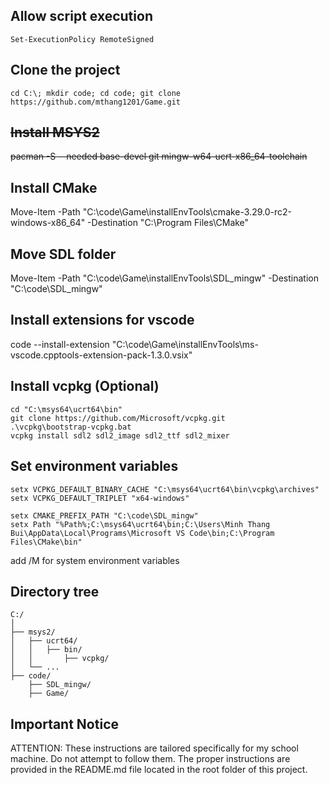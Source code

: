 ## Allow script execution
`Set-ExecutionPolicy RemoteSigned`

## Clone the project
`cd C:\; mkdir code; cd code; git clone https://github.com/mthang1201/Game.git`

## ~~Install MSYS2~~
~~pacman -S --needed base-devel git mingw-w64-ucrt-x86_64-toolchain~~

## Install CMake
Move-Item -Path "C:\code\Game\installEnvTools\cmake-3.29.0-rc2-windows-x86_64" -Destination "C:\Program Files\CMake"

## Move SDL folder
Move-Item -Path "C:\code\Game\installEnvTools\SDL_mingw" -Destination "C:\code\SDL_mingw"

## Install extensions for vscode
code --install-extension "C:\code\Game\installEnvTools\ms-vscode.cpptools-extension-pack-1.3.0.vsix"

## Install vcpkg (Optional)
```
cd "C:\msys64\ucrt64\bin"
git clone https://github.com/Microsoft/vcpkg.git
.\vcpkg\bootstrap-vcpkg.bat
vcpkg install sdl2 sdl2_image sdl2_ttf sdl2_mixer
```

## Set environment variables
```
setx VCPKG_DEFAULT_BINARY_CACHE "C:\msys64\ucrt64\bin\vcpkg\archives"
setx VCPKG_DEFAULT_TRIPLET "x64-windows"
```

```
setx CMAKE_PREFIX_PATH "C:\code\SDL_mingw"
setx Path "%Path%;C:\msys64\ucrt64\bin;C:\Users\Minh Thang Bui\AppData\Local\Programs\Microsoft VS Code\bin;C:\Program Files\CMake\bin"
```
add /M for system environment variables

## Directory tree
```
C:/
│
├── msys2/
│   ├── ucrt64/
│   │   ├── bin/
│   │       ├── vcpkg/
│   └── ...
├── code/
    ├── SDL_mingw/
    ├── Game/
```

## Important Notice
ATTENTION: These instructions are tailored specifically for my school machine. Do not attempt to follow them. The proper instructions are provided in the README.md file located in the root folder of this project.
